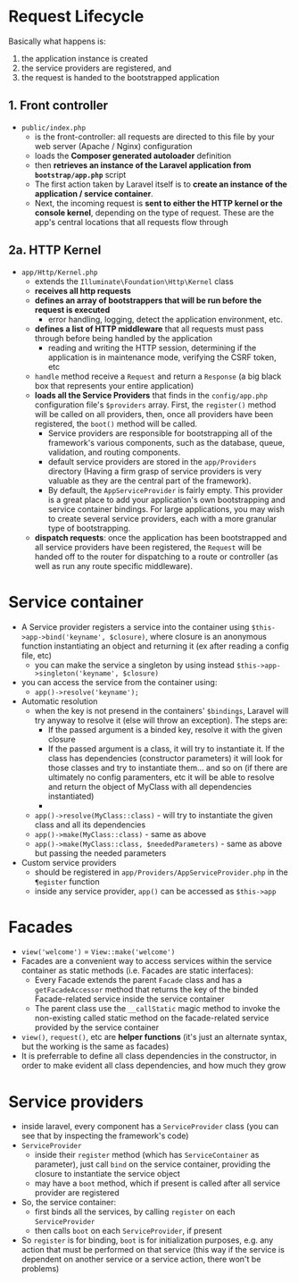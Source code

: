 # Request Lifecycle

Basically what happens is: 
  
  1) the application instance is created 
  2) the service providers are registered, and 
  3) the request is handed to the bootstrapped application

## 1. Front controller

* `public/index.php`
  * is the front-controller: all requests are directed to this file by your web server (Apache / Nginx) configuration
  * loads the __Composer generated autoloader__ definition
  * then __retrieves an instance of the Laravel application from `bootstrap/app.php`__ script
  * The first action taken by Laravel itself is to __create an instance of the application / service container__.
  * Next, the incoming request is __sent to either the HTTP kernel or the console kernel__, depending on the type of request. These are the app's central locations that all requests flow through

## 2a. HTTP Kernel 

* `app/Http/Kernel.php`
  * extends the `Illuminate\Foundation\Http\Kernel` class
  * __receives all http requests__
  * __defines an array of bootstrappers that will be run before the request is executed__
    * error handling, logging, detect the application environment, etc.
  * __defines a list of HTTP middleware__ that all requests must pass through before being handled by the application
    * reading and writing the HTTP session, determining if the application is in maintenance mode, verifying the CSRF token, etc
  * `handle` method receive a `Request` and return a `Response` (a big black box that represents your entire application)
  * __loads all the Service Providers__ that finds in the `config/app.php` configuration file's `$providers` array. First, the `register()` method will be called on all providers, then, once all providers have been registered, the `boot()` method will be called.
    * Service providers are responsible for bootstrapping all of the framework's various components, such as the database, queue, validation, and routing components.
    * default service providers are stored in the `app/Providers` directory (Having a firm grasp of service providers is very valuable as they are the central part of the framework).
    * By default, the `AppServiceProvider` is fairly empty. This provider is a great place to add your application's own bootstrapping and service container bindings. For large applications, you may wish to create several service providers, each with a more granular type of bootstrapping.
  * __dispatch requests__: once the application has been bootstrapped and all service providers have been registered, the `Request` will be handed off to the router for dispatching to a route or controller (as well as run any route specific middleware).
  
# Service container

* A Service provider registers a service into the container using `$this->app->bind('keyname', $closure)`, where closure is an anonymous function instantiating an object and returning it (ex after reading a config file, etc)
  * you can make the service a singleton by using instead `$this->app->singleton('keyname', $closure)`
* you can access the service from the container using:
  * `app()->resolve('keyname');`
* Automatic resolution
  * when the key is not presend in the containers' `$bindings`, Laravel will try anyway to resolve it (else will throw an exception). The steps are:
    * If the passed argument is a binded key, resolve it with the given closure
    * If the passed argument is a class, it will try to instantiate it. If the class has dependencies (constructor parameters) it will look for those classes and try to instantiate them... and so on (if there are ultimately no config paramenters, etc it will be able to resolve and return the object of MyClass with all dependencies instantiated)
    * 
  * `app()->resolve(MyClass::class)` - will try to instantiate the given class and all its dependencies
  * `app()->make(MyClass::class)` - same as above
  * `app()->make(MyClass::class, $neededParameters)` - same as above but passing the needed parameters
* Custom service providers
  * should be registered in `app/Providers/AppServiceProvider.php` in the `¶egister` function
  * inside any service provider, `app()` can be accessed as `$this->app` 

# Facades

* `view('welcome')` = `View::make('welcome')`
* Facades are a convenient way to access services within the service container as static methods (i.e. Facades are static interfaces):
  * Every Facade extends the parent `Facade` class and has a `getFacadeAccessor` method that returns the key of the binded Facade-related service inside the service container
  * The parent class use the `__callStatic` magic method to invoke the non-existing called static method on the facade-related service provided by the service container
* `view()`, `request()`, etc are __helper functions__ (it's just an alternate syntax, but the working is the same as facades)
* It is preferrable to define all class dependencies in the constructor, in order to make evident all class dependencies, and how much they grow

# Service providers

* inside laravel, every component has a `ServiceProvider` class (you can see that by inspecting the framework's code)
* `ServiceProvider`
  * inside their `register` method (which has `ServiceContainer` as parameter), just call `bind` on the service container, providing the closure to instantiate the service object 
  * may have a `boot` method, which if present is called after all service provider are registered
* So, the service container:
  * first binds all the services, by calling `register` on each `ServiceProvider`
  * then calls `boot` on each `ServiceProvider`, if present
* So `register` is for binding, `boot` is for initialization purposes, e.g. any action that must be performed on that service (this way if the service is dependent on another service or a service action, there won't be problems)